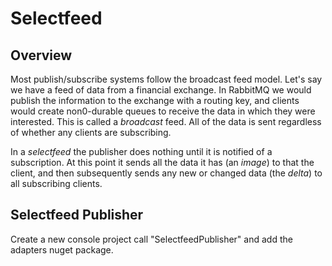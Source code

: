 # Selectfeed

## Overview

Most publish/subscribe systems follow the broadcast feed model. Let's say
we have a feed of data from a financial exchange. In RabbitMQ we would
publish the information to the exchange with a routing key, and clients
would create non0-durable queues to receive the data in which they were
interested. This is called a *broadcast* feed. All of the data is sent
regardless of whether any clients are subscribing.

In a *selectfeed* the publisher does nothing until it is notified of a
subscription. At this point it sends all the data it has (an *image*) to
that the client, and then subsequently sends any new or changed data
(the *delta*) to all subscribing clients.

## Selectfeed Publisher

Create a new console project call "SelectfeedPublisher" and add the
adapters nuget package.
